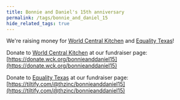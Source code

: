 ```yaml
---
title: Bonnie and Daniel's 15th anniversary
permalink: /tags/bonnie_and_daniel_15
hide_related_tags: true
---
```


We're raising money for [World Central Kitchen][wckitchen] and [Equality Texas][equalitytexas]!

Donate to [World Central Kitchen][wckitchen] at our fundraiser page: [https://donate.wck.org/bonnieanddaniel15](https://donate.wck.org/bonnieanddaniel15)

Donate to [Equality Texas][equalitytexas] at our fundraiser page: [https://tiltify.com/@thzinc/bonnieanddaniel15](https://tiltify.com/@thzinc/bonnieanddaniel15)

[wckitchen]: https://wck.org/
[equalitytexas]: https://www.equalitytexas.org/
